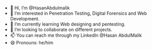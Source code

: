 - 👋 Hi, I’m @HasanAbdulmalik
- 👀 I’m interested in Penetration Testing, Digital Forensics and Web Development.
- 🌱 I’m currently learning Web designing and pentesting.
- 💞️ I’m looking to collaborate on different projects.
- 📫 You can reach me through my LinkedIn @Hasan AbdulMalik
- 😄 Pronouns: he/him

<!---
HasanAbdulmalik/HasanAbdulmalik is a ✨ special ✨ repository because its `README.md` (this file) appears on your GitHub profile.
You can click the Preview link to take a look at your changes.
--->
